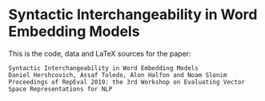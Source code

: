 # Syntactic Interchangeability in Word Embedding Models

This is the code, data and LaTeX sources for the paper:
```
Syntactic Interchangeability in Word Embedding Models
Daniel Hershcovich, Assaf Toledo, Alon Halfon and Noam Slonim
Proceedings of RepEval 2019: the 3rd Workshop on Evaluating Vector Space Representations for NLP
```
